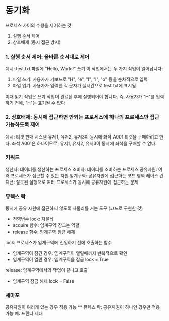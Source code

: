 # 동기화
프로세스 사이의 수행을 제어하는 것
1. 실행 순서 제어
2. 상호배제 (동시 접근 방지)

### 1. 실행 순서 제어: 올바른 순서대로 제어
예시: test.txt 파일에 "Hello, World!" 쓰기
이 작업에서는 두 가지 작업이 일어납니다:
1. 파일 쓰기: 사용자가 키보드로 "H", "e", "l", "l", "o" 등을 순차적으로 입력
2. 파일 읽기: 사용자가 입력한 각 문자가 실시간으로 test.txt에 표시됨

이때 읽기 작업은 쓰기 작업이 완료된 후에 실행되어야 합니다.
즉, 사용자가 "H"를 입력하기 전에, "H"는 표기될 수 없다

### 2. 상호배제: 동시에 접근하면 안되는 프로세스에 하나의 프로세스만 접근 가능하도록 제어
예시: 티켓 판매 시스템
유저1, 유저2, 유저3이 동시에 좌석 A001 티켓을 구매하려고 한다.
좌석 A001은 하나이므로, 유저1, 유저2, 유저3이 동시에 좌석을 구매할 수 없다.

### 키워드
생산자: 데이터를 생산하는 프로세스
소비자: 데이터를 소비하는 프로세스
공유자원: 여러 프로세스가 접근할 수 있는 자원
임계구역: 공유자원에 접근하는 코드 영역
레이스 컨디션: 잘못된 실행으로 여러 프로세스가 동시에 공유자원에 접근하는 문제

### 뮤텍스 락
동시에 공유 자원에 접근하지 않도록 자물쇠를 거는 도구 (코드로 구현한 것)
- 전역변수 lock: 자물쇠
- acquire 함수: 임계구역 잠그는 역할
- release 함수: 임계구역 잠금 해제

lock: 프로세스가 임계구역에 진입하기 전에 호출하는 함수
- 임계구역이 잠긴 경우: 임계구역이 열릴때까지 반복적으로 확인
- 임계구역이 열린 경우: 임계구역을 잠금 lock = True

release: 임계구역에서의 작업이 끝나고 호출
- 임계구역 잠금 해제 lock = False

### 세마포
공유자원이 여러개 있는 경우 적용 가능
** 뮤텍스 락: 공유자원이 하나인 경우만 적용 가능
예: 프린터 세대

